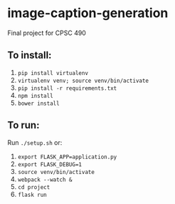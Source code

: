 # image-caption-generation
Final project for CPSC 490

## To install:

1. `pip install virtualenv`
1. `virtualenv venv; source venv/bin/activate`
1. `pip install -r requirements.txt`
1. `npm install`
1. `bower install`

## To run:
Run `./setup.sh` or:

1. `export FLASK_APP=application.py`
1. `export FLASK_DEBUG=1`
1. `source venv/bin/activate`
1. `webpack --watch &`
1. `cd project`
1. `flask run`
